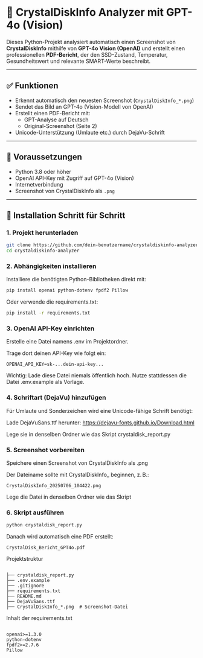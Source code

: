 # 🧠 CrystalDiskInfo Analyzer mit GPT-4o (Vision)

Dieses Python-Projekt analysiert automatisch einen Screenshot von **CrystalDiskInfo** mithilfe von **GPT-4o Vision (OpenAI)** und erstellt einen professionellen **PDF-Bericht**, der den SSD-Zustand, Temperatur, Gesundheitswert und relevante SMART-Werte beschreibt.

---

## ✅ Funktionen

- Erkennt automatisch den neuesten Screenshot (`CrystalDiskInfo_*.png`)
- Sendet das Bild an GPT-4o (Vision-Modell von OpenAI)
- Erstellt einen PDF-Bericht mit:
  - GPT-Analyse auf Deutsch
  - Original-Screenshot (Seite 2)
- Unicode-Unterstützung (Umlaute etc.) durch DejaVu-Schrift

---

## 🧰 Voraussetzungen

- Python 3.8 oder höher
- OpenAI API-Key mit Zugriff auf GPT-4o (Vision)
- Internetverbindung
- Screenshot von CrystalDiskInfo als `.png`

---

## 🔧 Installation Schritt für Schritt

### 1. Projekt herunterladen

```bash
git clone https://github.com/dein-benutzername/crystaldiskinfo-analyzer.git
cd crystaldiskinfo-analyzer
```


### 2. Abhängigkeiten installieren
Installiere die benötigten Python-Bibliotheken direkt mit:

```bash
pip install openai python-dotenv fpdf2 Pillow
```
Oder verwende die requirements.txt:

```bash
pip install -r requirements.txt
```

### 3. OpenAI API-Key einrichten
Erstelle eine Datei namens .env im Projektordner.

Trage dort deinen API-Key wie folgt ein:

```env
OPENAI_API_KEY=sk-...dein-api-key...
```
Wichtig: Lade diese Datei niemals öffentlich hoch.
Nutze stattdessen die Datei .env.example als Vorlage.

### 4. Schriftart (DejaVu) hinzufügen
Für Umlaute und Sonderzeichen wird eine Unicode-fähige Schrift benötigt:

Lade DejaVuSans.ttf herunter:
 https://dejavu-fonts.github.io/Download.html

Lege sie in denselben Ordner wie das Skript crystaldisk_report.py

### 5. Screenshot vorbereiten
Speichere einen Screenshot von CrystalDiskInfo als .png

Der Dateiname sollte mit CrystalDiskInfo_ beginnen, z. B.:

```text
CrystalDiskInfo_20250706_104422.png
```
Lege die Datei in denselben Ordner wie das Skript

### 6. Skript ausführen
```bash
python crystaldisk_report.py
```
 Danach wird automatisch eine PDF erstellt:

```text
CrystalDisk_Bericht_GPT4o.pdf
```
 Projektstruktur
```text

├── crystaldisk_report.py
├── .env.example
├── .gitignore
├── requirements.txt
├── README.md
├── DejaVuSans.ttf
├── CrystalDiskInfo_*.png  # Screenshot-Datei
 ```
Inhalt der requirements.txt
```text

openai>=1.3.0
python-dotenv
fpdf2>=2.7.6
Pillow
```